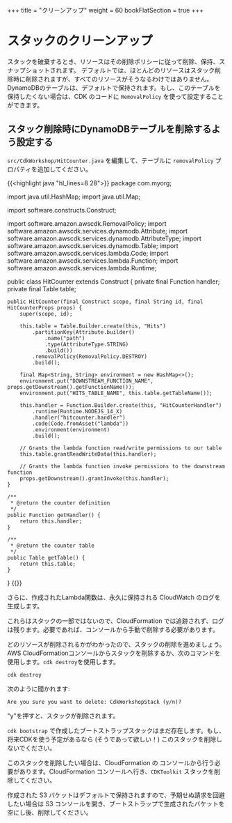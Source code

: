 +++
title = "クリーンアップ"
weight = 60
bookFlatSection = true
+++

# スタックのクリーンアップ

スタックを破棄するとき、リソースはその削除ポリシーに従って削除、保持、スナップショットされます。
デフォルトでは、ほとんどのリソースはスタック削除時に削除されますが、すべてのリソースがそうなるわけではありません。
DynamoDBのテーブルは、デフォルトで保持されます。もし、このテーブルを保持したくない場合は、CDK
のコードに `RemovalPolicy` を使って設定することができます。

## スタック削除時にDynamoDBテーブルを削除するよう設定する

`src/CdkWorkshop/HitCounter.java` を編集して、テーブルに `removalPolicy` プロパティを追加してください。

{{<highlight java "hl_lines=8 28">}}
package com.myorg;

import java.util.HashMap;
import java.util.Map;

import software.constructs.Construct;

import software.amazon.awscdk.RemovalPolicy;
import software.amazon.awscdk.services.dynamodb.Attribute;
import software.amazon.awscdk.services.dynamodb.AttributeType;
import software.amazon.awscdk.services.dynamodb.Table;
import software.amazon.awscdk.services.lambda.Code;
import software.amazon.awscdk.services.lambda.Function;
import software.amazon.awscdk.services.lambda.Runtime;

public class HitCounter extends Construct {
    private final Function handler;
    private final Table table;

    public HitCounter(final Construct scope, final String id, final HitCounterProps props) {
        super(scope, id);

        this.table = Table.Builder.create(this, "Hits")
            .partitionKey(Attribute.builder()
                .name("path")
                .type(AttributeType.STRING)
                .build())
            .removalPolicy(RemovalPolicy.DESTROY)
            .build();

        final Map<String, String> environment = new HashMap<>();
        environment.put("DOWNSTREAM_FUNCTION_NAME", props.getDownstream().getFunctionName());
        environment.put("HITS_TABLE_NAME", this.table.getTableName());

        this.handler = Function.Builder.create(this, "HitCounterHandler")
            .runtime(Runtime.NODEJS_14_X)
            .handler("hitcounter.handler")
            .code(Code.fromAsset("lambda"))
            .environment(environment)
            .build();

        // Grants the lambda function read/write permissions to our table
        this.table.grantReadWriteData(this.handler);

        // Grants the lambda function invoke permissions to the downstream function
        props.getDownstream().grantInvoke(this.handler);
    }

    /**
     * @return the counter definition
     */
    public Function getHandler() {
        return this.handler;
    }

    /**
     * @return the counter table
     */
    public Table getTable() {
        return this.table;
    }
}
{{</highlight>}}

さらに、作成されたLambda関数は、永久に保持される CloudWatch のログを生成します。

これらはスタックの一部ではないので、CloudFormation では追跡されず、ログは残ります。必要であれば、コンソールから手動で削除する必要があります。

どのリソースが削除されるかがわかったので、スタックの削除を進めましょう。
AWS CloudFormationコンソールからスタックを削除するか、次のコマンドを使用します。`cdk destroy`を使用します。

```
cdk destroy
```

次のように聞かれます:

```
Are you sure you want to delete: CdkWorkshopStack (y/n)?
```

"y"を押すと、スタックが削除されます。

`cdk bootstrap` で作成したブートストラップスタックはまだ存在します。もし、将来CDKを使う予定があるなら (そうであって欲しい！) このスタックを削除しないでください。

このスタックを削除したい場合は、CloudFormation の
コンソールから行う必要があります。CloudFormation コンソールへ行き、`CDKToolkit` スタックを削除してください。

作成された S3 バケットはデフォルトで保持されますので、予期せぬ請求を回避したい場合は S3 コンソールを開き、ブートストラップで生成されたバケットを空にし後、削除してください。
